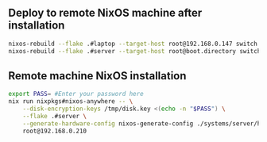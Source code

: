 ## Deploy to remote NixOS machine after installation

```bash
nixos-rebuild --flake .#laptop --target-host root@192.168.0.147 switch
nixos-rebuild --flake .#server --target-host root@boot.directory switch
```

## Remote machine NixOS installation

```bash
export PASS= #Enter your password here
nix run nixpkgs#nixos-anywhere -- \
    --disk-encryption-keys /tmp/disk.key <(echo -n "$PASS") \
    --flake .#server \
    --generate-hardware-config nixos-generate-config ./systems/server/hardware.nix \
    root@192.168.0.210
```
